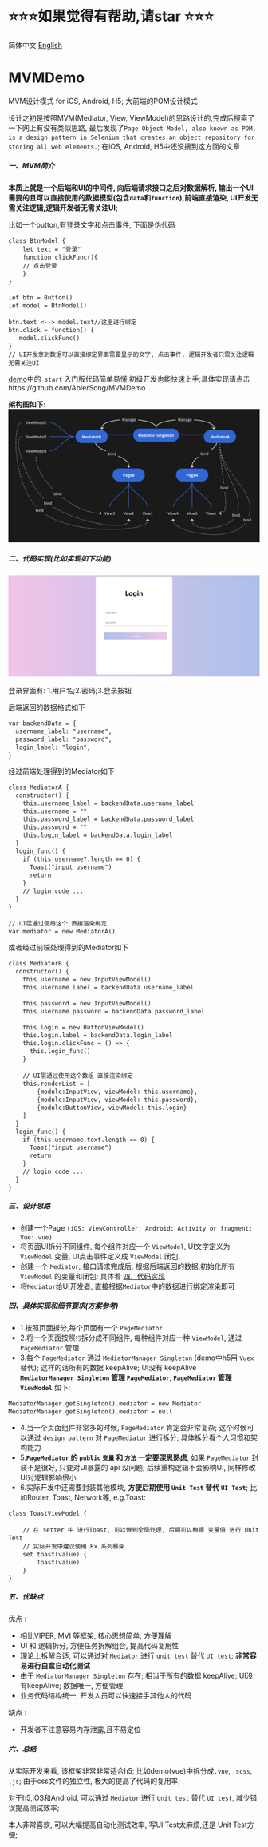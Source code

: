 # ⭐️⭐️⭐️如果觉得有帮助,请star ⭐️⭐️⭐️

简体中文 [English](./README.md)
# MVMDemo
MVM设计模式 for iOS, Android, H5; 大前端的POM设计模式


设计之初是按照MVM(Mediator, View, ViewModel)的思路设计的,完成后搜索了一下网上有没有类似思路, 最后发现了`Page Object Model, also known as POM, is a design pattern in Selenium that creates an object repository for storing all web elements.`; 在iOS, Android, H5中还没搜到这方面的文章


##### 一、MVM简介
**本质上就是一个后端和UI的中间件, 向后端请求接口之后对数据解析, 输出一个UI需要的且可以直接使用的数据模型(包含`data`和`function`),前端直接渲染, UI开发无需关注逻辑,逻辑开发者无需关注UI;**

比如一个button,有登录文字和点击事件, 下面是伪代码

```
class BtnModel {
    let text = "登录"
    function clickFunc(){
    // 点击登录
    }
}

let btn = Button()
let model = BtnModel()

btn.text <--> model.text//这里进行绑定
btn.click = function() {
   model.clickFunc()
}
// UI开发拿到数据可以直接绑定界面需要显示的文字, 点击事件, 逻辑开发者只需关注逻辑无需关注UI
```

[demo](https://github.com/AblerSong/MVMDemo)中的`  start ` 入门版代码简单易懂,初级开发也能快速上手;具体实现请点击https://github.com/AblerSong/MVMDemo


**架构图如下:**
![架构图,page&views和Mediator双向绑定;MediatorManager Singleton管理Mediator](./mvm.png)

##### 二、代码实现(比如实现如下功能)
![demo](./demo.png)

登录界面有: 1.用户名;2.密码;3.登录按钮

后端返回的数据格式如下

```
var backendData = {
  username_label: "username",
  password_label: "password",
  login_label: "login",
}
```

经过前端处理得到的Mediator如下
```
class MediatorA {
  constructor() {
    this.username_label = backendData.username_label
    this.username = ""
    this.password_label = backendData.password_label
    this.password = ""
    this.login_label = backendData.login_label
  }
  login_func() {
    if (this.username?.length == 0) {
      Toast("input username")
      return
    }
    // login code ...
  }
}

// UI层通过使用这个 直接渲染绑定
var mediator = new MediatorA()
```

或者经过前端处理得到的Mediator如下
```
class MediatorB {
  constructor() {
    this.username = new InputViewModel()
    this.username.label = backendData.username_label

    this.password = new InputViewModel()
    this.username.password = backendData.password_label

    this.login = new ButtonViewModel()
    this.login.label = backendData.login_label
    this.login.clickFunc = () => {
      this.login_func()
    }

    // UI层通过使用这个数组 直接渲染绑定
    this.renderList = [
        {module:InputView, viewModel: this.username},
        {module:InputView, viewModel: this.password},
        {module:ButtonView, viewModel: this.login}
    ]
  }
  login_func() {
    if (this.username.text.length == 0) {
      Toast("input username")
      return
    }
    // login code ...
  }
}
```


##### 三、设计思路
- 创建一个Page `(iOS: ViewController; Android: Activity or fragment; Vue:.vue)`
- 将页面UI拆分不同组件, 每个组件对应一个 `ViewModel`, UI文字定义为 `ViewModel` 变量, UI点击事件定义成 `ViewModel` 闭包,
- 创建一个 `Mediator`, 接口请求完成后, 根据后端返回的数据,初始化所有 `ViewModel` 的变量和闭包; 具体看 [四、代码实现](#四、代码实现)
- 将`Mediator`给UI开发者, 直接根据`Mediator`中的数据进行绑定渲染即可


##### 四、具体实现和细节要求(方案参考)
- 1.按照页面拆分,每个页面有一个 `PageMediator`
- 2.将一个页面按照`行`拆分成不同组件, 每种组件对应一种 `ViewModel`, 通过 `PageMediator` 管理
- 3.每个 `PageMediator` 通过 `MediatorManager Singleton` (demo中h5用 `Vuex` 替代); 这样的话所有的数据 keepAlive; UI没有 keepAlive
&emsp; **`MediatorManager Singleton` 管理 `PageMediator`, `PageMediator` 管理 `ViewModel`**  如下:


```
MediatorManager.getSingleton().mediator = new Mediator
MediatorManager.getSingleton().mediator = null
```


- 4.当一个页面组件非常多的时候, `PageMediator` 肯定会非常复杂; 这个时候可以通过 `design pattern` 对 `PageMediator` 进行拆分; 具体拆分看个人习惯和架构能力
- 5.**`PageMediator` 的 `public` `变量` 和 `方法` 一定要深思熟虑**, 如果 `PageMediator` 封装不是很好, 只要对UI暴露的 api 没问题; 后续重构逻辑不会影响UI, 同样修改UI对逻辑影响很小
- 6.实际开发中还需要封装其他模块, **方便后期使用 `Unit Test` 替代 `UI Test`**; 比如Router, Toast, Network等, e.g.Toast:

```
class ToastViewModel {

    // 在 setter 中 进行Toast, 可以做到全局处理, 后期可以根据 变量值 进行 Unit Test
    // 实际开发中建议使用 Rx 系列框架
    set toast(value) {
        Toast(value)
    }
}
```



##### 五、优缺点

优点 :

- 相比VIPER, MVI 等框架, 核心思想简单, 方便理解
- UI 和 逻辑拆分, 方便任务拆解组合, 提高代码复用性
- 理论上拆解合适, 可以通过对 `Mediator` 进行 `unit test` 替代 `UI test`; **非常容易进行白盒自动化测试**
- 由于 `MediatorManager Singleton` 存在; 相当于所有的数据 keepAlive; UI没有keepAlive; 数据唯一, 方便管理
- 业务代码结构统一, 开发人员可以快速接手其他人的代码

缺点 :

- 开发者不注意容易内存泄露,且不易定位

##### 六、总结

从实际开发来看, 该框架非常非常适合h5; 比如demo(vue)中拆分成`.vue`, `.scss`, `.js`; 由于css文件的独立性, 极大的提高了代码的复用率;

对于h5,iOS和Android, 可以通过 `Mediator` 进行 `Unit test` 替代 `UI test`, 减少错误提高测试效率;

本人非常喜欢, 可以大幅提高自动化测试效率, 写UI Test太麻烦,还是 Unit Test方便;
